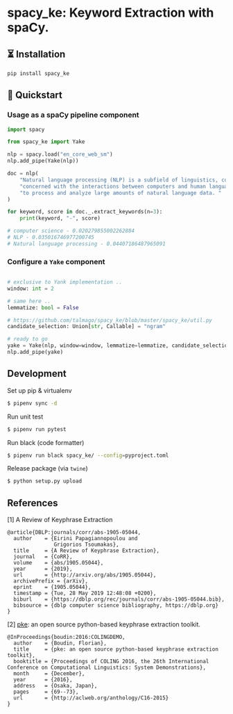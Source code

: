 # spacy_ke: Keyword Extraction with spaCy.

## ⏳ Installation

```bash
pip install spacy_ke
```

## 🚀 Quickstart

### Usage as a spaCy pipeline component

```python
import spacy

from spacy_ke import Yake

nlp = spacy.load("en_core_web_sm")
nlp.add_pipe(Yake(nlp))

doc = nlp(
    "Natural language processing (NLP) is a subfield of linguistics, computer science, and artificial intelligence "
    "concerned with the interactions between computers and human language, in particular how to program computers "
    "to process and analyze large amounts of natural language data. "
)

for keyword, score in doc._.extract_keywords(n=3):
    print(keyword, "-", score)

# computer science - 0.020279855002262884
# NLP - 0.035016746977200745
# Natural language processing - 0.04407186487965091
```

### Configure a `Yake` component

```python

# exclusive to Yank implementation ..
window: int = 2

# same here ..
lemmatize: bool = False

# https://github.com/talmago/spacy_ke/blob/master/spacy_ke/util.py
candidate_selection: Union[str, Callable] = "ngram"

# ready to go
yake = Yake(nlp, window=window, lemmatize=lemmatize, candidate_selection=candidate_selection)
nlp.add_pipe(yake)
```

## Development

Set up pip & virtualenv

```sh
$ pipenv sync -d
```

Run unit test

```sh
$ pipenv run pytest
```

Run black (code formatter)

```sh
$ pipenv run black spacy_ke/ --config=pyproject.toml
```

Release package (via `twine`)

```sh
$ python setup.py upload
```

## References

[1] A Review of Keyphrase Extraction

```
@article{DBLP:journals/corr/abs-1905-05044,
  author    = {Eirini Papagiannopoulou and
               Grigorios Tsoumakas},
  title     = {A Review of Keyphrase Extraction},
  journal   = {CoRR},
  volume    = {abs/1905.05044},
  year      = {2019},
  url       = {http://arxiv.org/abs/1905.05044},
  archivePrefix = {arXiv},
  eprint    = {1905.05044},
  timestamp = {Tue, 28 May 2019 12:48:08 +0200},
  biburl    = {https://dblp.org/rec/journals/corr/abs-1905-05044.bib},
  bibsource = {dblp computer science bibliography, https://dblp.org}
}
```

[2] [pke](https://github.com/boudinfl/pke): an open source python-based keyphrase extraction toolkit.

```
@InProceedings{boudin:2016:COLINGDEMO,
  author    = {Boudin, Florian},
  title     = {pke: an open source python-based keyphrase extraction toolkit},
  booktitle = {Proceedings of COLING 2016, the 26th International Conference on Computational Linguistics: System Demonstrations},
  month     = {December},
  year      = {2016},
  address   = {Osaka, Japan},
  pages     = {69--73},
  url       = {http://aclweb.org/anthology/C16-2015}
}
```